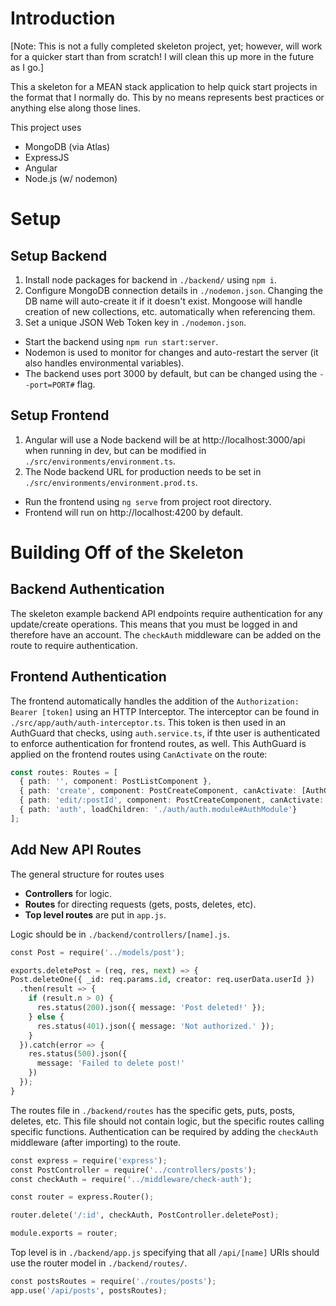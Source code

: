 # Introduction
[Note: This is not a fully completed skeleton project, yet; however, will work for a quicker start than from scratch! I will clean this up more in the future as I go.]

This a skeleton for a MEAN stack application to help quick start projects in the format that I normally do. This by no means represents best practices or anything else along those lines.

This project uses
* MongoDB (via Atlas)
* ExpressJS
* Angular
* Node.js (w/ nodemon)

# Setup
## Setup Backend
1. Install node packages for backend in `./backend/` using `npm i`.
2. Configure MongoDB connection details in `./nodemon.json`. Changing the DB name will auto-create it if it doesn't exist. Mongoose will handle creation of new collections, etc. automatically when referencing them.
3. Set a unique JSON Web Token key in `./nodemon.json`.
* Start the backend using `npm run start:server`.
* Nodemon is used to monitor for changes and auto-restart the server (it also handles environmental variables).
* The backend uses port 3000 by default, but can be changed using the `--port=PORT#` flag.

## Setup Frontend
1. Angular will use a Node backend will be at http://localhost:3000/api when running in dev, but can be modified in `./src/environments/environment.ts`.
2. The Node backend URL for production needs to be set in `./src/environments/environment.prod.ts`.
* Run the frontend using `ng serve` from project root directory.
* Frontend will run on http://localhost:4200 by default.

# Building Off of the Skeleton
## Backend Authentication
The skeleton example backend API endpoints require authentication for any update/create operations. This means that you must be logged in and therefore have an account. The `checkAuth` middleware can be added on the route to require authentication.

## Frontend Authentication
The frontend automatically handles the addition of the `Authorization: Bearer [token]` using an HTTP Interceptor. The interceptor can be found in `./src/app/auth/auth-interceptor.ts`. This token is then used in an AuthGuard that checks, using `auth.service.ts`, if thte user is authenticated to enforce authentication for frontend routes, as well. This AuthGuard is applied on the frontend routes using `CanActivate` on the route:

```typescript
const routes: Routes = [
  { path: '', component: PostListComponent },
  { path: 'create', component: PostCreateComponent, canActivate: [AuthGuard] },
  { path: 'edit/:postId', component: PostCreateComponent, canActivate: [AuthGuard] },
  { path: 'auth', loadChildren: './auth/auth.module#AuthModule'}
];
```

## Add New API Routes
The general structure for routes uses

* **Controllers** for logic.
* **Routes** for directing requests (gets, posts, deletes, etc).
* **Top level routes** are put in `app.js`.

Logic should be in `./backend/controllers/[name].js`.

```python
const Post = require('../models/post');

exports.deletePost = (req, res, next) => {
Post.deleteOne({ _id: req.params.id, creator: req.userData.userId })
  .then(result => {
    if (result.n > 0) {
      res.status(200).json({ message: 'Post deleted!' });
    } else {
      res.status(401).json({ message: 'Not authorized.' });
    }
  }).catch(error => {
    res.status(500).json({
      message: 'Failed to delete post!'
    })
  });
}
```
The routes file in `./backend/routes` has the specific gets, puts, posts, deletes, etc. This file should not contain logic, but the specific routes calling specific functions. Authentication can be required by adding the `checkAuth` middleware (after importing) to the route.

```python
const express = require('express');
const PostController = require('../controllers/posts');
const checkAuth = require('../middleware/check-auth');

const router = express.Router();

router.delete('/:id', checkAuth, PostController.deletePost);

module.exports = router;
```

Top level is in `./backend/app.js` specifying that all `/api/[name]` URIs should use the router model in `./backend/routes/`.

```python
const postsRoutes = require('./routes/posts');
app.use('/api/posts', postsRoutes);
```
